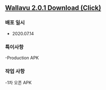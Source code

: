 ## [Wallavu 2.0.1 Download (Click) ](https://dl.dropbox.com/s/ua1ew2xt152b8wv/wallavu_release_2.0.1.apk) 


### 배포 일시
- 2020.07.14

### 특이사항
-Production APK

### 작업 사항
-1차 오픈 APK


